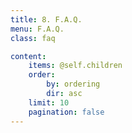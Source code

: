 ```yaml
---
title: 8. F.A.Q.
menu: F.A.Q.
class: faq

content:
    items: @self.children
    order:
        by: ordering
        dir: asc
    limit: 10
    pagination: false
---
```

